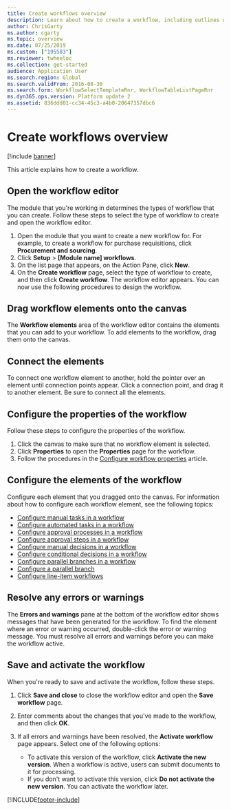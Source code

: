 ```yaml
---
title: Create workflows overview
description: Learn about how to create a workflow, including outlines on opening the workflow editor and configuring the properties of a workflow.
author: ChrisGarty
ms.author: cgarty
ms.topic: overview
ms.date: 07/25/2019
ms.custom: ["195583"]
ms.reviewer: twheeloc
ms.collection: get-started
audience: Application User
ms.search.region: Global
ms.search.validFrom: 2016-08-30
ms.search.form: WorkflowSelectTemplateRnr, WorkflowTableListPageRnr
ms.dyn365.ops.version: Platform update 2
ms.assetid: 836ddd01-cc34-45c3-a4b0-20647357dbc6
---
```


# Create workflows overview

[!include [banner](../includes/banner.md)]

This article explains how to create a workflow.

## Open the workflow editor

The module that you're working in determines the types of workflow that you can create. Follow these steps to select the type of workflow to create and open the workflow editor.

1. Open the module that you want to create a new workflow for. For example, to create a workflow for purchase requisitions, click **Procurement and sourcing**.
2. Click **Setup** &gt; **\[Module name\] workflows**.
3. On the list page that appears, on the Action Pane, click **New**.
4. On the **Create workflow** page, select the type of workflow to create, and then click **Create workflow**. The workflow editor appears. You can now use the following procedures to design the workflow.

## Drag workflow elements onto the canvas

The **Workflow elements** area of the workflow editor contains the elements that you can add to your workflow. To add elements to the workflow, drag them onto the canvas.

## Connect the elements

To connect one workflow element to another, hold the pointer over an element until connection points appear. Click a connection point, and drag it to another element. Be sure to connect all the elements.

## Configure the properties of the workflow

Follow these steps to configure the properties of the workflow.

1. Click the canvas to make sure that no workflow element is selected.
2. Click **Properties** to open the **Properties** page for the workflow.
3. Follow the procedures in the [Configure workflow properties](configure-workflow-properties.md) article.

## Configure the elements of the workflow

Configure each element that you dragged onto the canvas. For information about how to configure each workflow element, see the following topics:

- [Configure manual tasks in a workflow](configure-manual-task-workflow.md)
- [Configure automated tasks in a workflow](configure-automated-task-workflow.md)
- [Configure approval processes in a workflow](configure-approval-process-workflow.md)
- [Configure approval steps in a workflow](configure-approval-step-workflow.md)
- [Configure manual decisions in a workflow](configure-manual-decision-workflow.md)
- [Configure conditional decisions in a workflow](configure-conditional-decision-workflow.md)
- [Configure parallel branches in a workflow](configure-parallel-activity-workflow.md)
- [Configure a parallel branch](configure-parallel-branch-workflow.md)
- [Configure line-item workflows](configure-line-item-workflow.md)

## Resolve any errors or warnings

The **Errors and warnings** pane at the bottom of the workflow editor shows messages that have been generated for the workflow. To find the element where an error or warning occurred, double-click the error or warning message. You must resolve all errors and warnings before you can make the workflow active.

## Save and activate the workflow

When you're ready to save and activate the workflow, follow these steps.

1. Click **Save and close** to close the workflow editor and open the **Save workflow** page.
2. Enter comments about the changes that you've made to the workflow, and then click **OK**.
3. If all errors and warnings have been resolved, the **Activate workflow** page appears. Select one of the following options:

    - To activate this version of the workflow, click **Activate the new version**. When a workflow is active, users can submit documents to it for processing.
    - If you don't want to activate this version, click **Do not activate the new version**. You can activate the workflow later.


[!INCLUDE[footer-include](../../../includes/footer-banner.md)]
